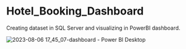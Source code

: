 # Hotel_Booking_Dashboard
Creating dataset in SQL Server and visualizing in PowerBI dashboard.

![2023-08-06 17_45_07-dashboard - Power BI Desktop](https://github.com/sinanbertan/Hotel_Booking_Dashboard/assets/53506972/8917971a-a805-44c8-afc1-0fa82411f713)
